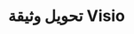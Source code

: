 ﻿---
title: تحويل وثيقة Visio
linktitle: تحويل وثيقة Visio
type: docs
weight: 40
url: /ar/net/converting/
description: يحتوي هذا القسم على وصف لجميع الخيارات الممكنة لتحويل وثائق Visio على C# باستخدام مكتبة Aspose.Diagram.
---
